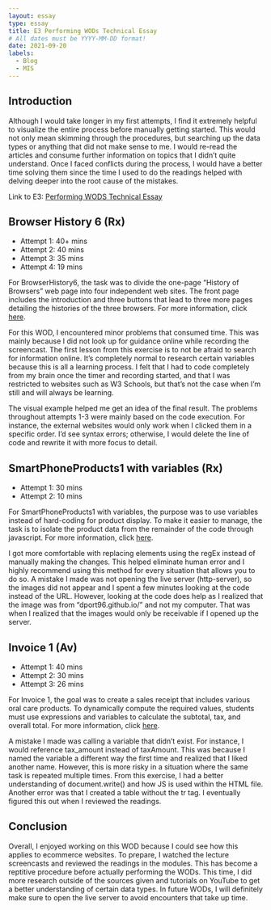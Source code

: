 ```yaml
---
layout: essay
type: essay
title: E3 Performing WODs Technical Essay
# All dates must be YYYY-MM-DD format!
date: 2021-09-20
labels:
  - Blog
  - MIS
---
```


## Introduction

Although I would take longer in my first attempts, I find it extremely helpful to visualize the entire process before manually getting started. This would not only mean skimming through the procedures, but searching up the data types or anything that did not make sense to me. I would re-read the articles and consume further information on topics that I didn’t quite understand. Once I faced conflicts during the process, I would have a better time solving them since the time I used to do the readings helped with delving deeper into the root cause of the mistakes.

Link to E3: [Performing WODS Technical Essay](https://dport96.github.io/ITM352/morea/060.expressions-operators/experience-preparing-for-WOD.html)

## Browser History 6 (Rx)

* Attempt 1: 40+ mins
* Attempt 2: 40 mins
* Attempt 3: 35 mins
* Attempt 4: 19 mins

For BrowserHistory6, the task was to divide the one-page “History of Browsers” web page into four independent web sites. The front page includes the introduction and three buttons that lead to three more pages detailing the histories of the three browsers. For more information, click [here](https://dport96.github.io/ITM352/morea/040.dynamic-web-pages/experience-browserhistory6.html).

For this WOD, I encountered minor problems that consumed time. This was mainly because I did not look up for guidance online while recording the screencast. The first lesson from this exercise is to not be afraid to search for information online. It’s completely normal to research certain variables because this is all a learning process. I felt that I had to code completely from my brain once the timer and recording started, and that I was restricted to websites such as W3 Schools, but that’s not the case when I’m still and will always be learning. 

The visual example helped me get an idea of the final result. The problems throughout attempts 1-3 were mainly based on the code execution. For instance, the external websites would only work when I clicked them in a specific order. I’d see syntax errors; otherwise, I would delete the line of code and rewrite it with more focus to detail.

## SmartPhoneProducts1 with variables (Rx)

* Attempt 1: 30 mins
* Attempt 2: 10 mins

For SmartPhoneProducts1 with variables, the purpose was to use variables instead of hard-coding for product display. To make it easier to manage, the task is to isolate the product data from the remainder of the code through javascript.  For more information, click [here](https://dport96.github.io/ITM352/morea/050.variables_data_types/experience-SmartPhoneProducts1_variables.html).

I got more comfortable with replacing elements using the regEx instead of manually making the changes. This helped eliminate human error and I highly recommend using this method for every situation that allows you to do so. A mistake I made was not opening the live server (http-server), so the images did not appear and I spent a few minutes looking at the code instead of the URL. However, looking at the code does help as I realized that the image was from “dport96.github.io/” and not my computer. That was when I realized that the images would only be receivable if I opened up the server.

## Invoice 1 (Av)

* Attempt 1: 40 mins
* Attempt 2: 30 mins
* Attempt 3: 26 mins

For Invoice 1, the goal was to create a sales receipt that includes various oral care products. To dynamically compute the required values, students must use expressions and variables to calculate the subtotal, tax, and overall total. For more information, click [here](https://dport96.github.io/ITM352/morea/060.expressions-operators/experience-invoice1.html).

A mistake I made was calling a variable that didn’t exist. For instance, I would reference tax_amount instead of taxAmount. This was because I named the variable a different way the first time and realized that I liked another name. However, this is more risky in a situation where the same task is repeated multiple times. From this exercise, I had a better understanding of document.write() and how JS is used within the HTML file. Another error was that I created a table without the tr tag. I eventually figured this out when I reviewed the readings. 

## Conclusion

Overall, I enjoyed working on this WOD because I could see how this applies to ecommerce websites. To prepare, I watched the lecture screencasts and reviewed the readings in the modules. This has become a reptitive procedure before actually performing the WODs. This time, I did more research outside of the sources given and tutorials on YouTube to get a better understanding of certain data types. In future WODs, I will definitely make sure to open the live server to avoid encounters that take up time. 




